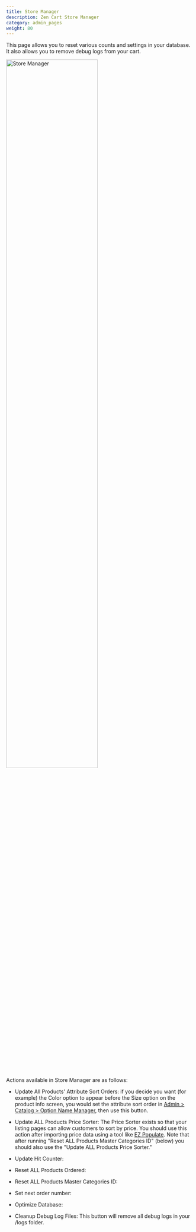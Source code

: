 ```yaml
---
title: Store Manager
description: Zen Cart Store Manager
category: admin_pages
weight: 80
---
```


This page allows you to reset various counts and settings in your database.
It also allows you to remove debug logs from your cart.

<img alt="Store Manager" src="/images/store_manager.png" width="70%" />

Actions available in Store Manager are as follows: 

- Update All Products' Attribute Sort Orders: if you decide you want (for example) the Color option to appear before the Size option on the product info screen, you would set the attribute sort order in [Admin > Catalog > Option Name Manager](/user/admin_pages/catalog/option_name_manager/), then use this button. 

- Update ALL Products Price Sorter: The Price Sorter exists so that your listing pages can allow customers to sort by price.  You should use this action after importing price data using a tool like [EZ Populate](/user/products/ezpopulate). 
Note that after running "Reset ALL Products Master Categories ID" (below) you should also use the "Update ALL Products Price Sorter." 

- Update Hit Counter:

- Reset ALL Products Ordered:

- Reset ALL Products Master Categories ID:

- Set next order number:

- Optimize Database: 

- Cleanup Debug Log Files: This button will remove all debug logs in your /logs folder. 

